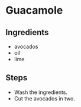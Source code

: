 # Guacamole

## Ingredients

- avocados
- oil
- lime

## Steps
- Wash the ingredients.
- Cut the avocados in two.
